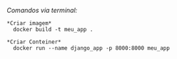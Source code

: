   *Comandos via terminal:*

    *Criar imagem*
      docker build -t meu_app .

    *Criar Conteiner*
      docker run --name django_app -p 8000:8000 meu_app

